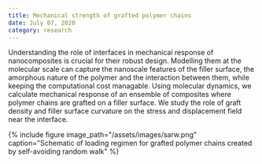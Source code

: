 ```yaml
---
title: Mechanical strength of grafted polymer chains
date: July 07, 2020
category: research
---
```


Understanding the role of interfaces in mechanical response of nanocomposites is crucial for their robust design. Modelling them at the molecular scale can capture the nanoscale features of the filler surface, the amorphous nature of the polymer and the interaction between them, while keeping the computational cost managable. Using molecular dynamics, we calculate mechanical response of an ensemble of composites where polymer chains are grafted on a filler surface. We study the role of graft density and filler surface curvature on the stress and displacement field near the interface.

{% include figure image_path="/assets/images/sarw.png" caption="Schematic of loading regimen for grafted polymer chains created by self-avoiding random walk" %}